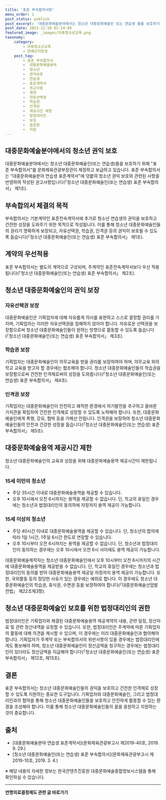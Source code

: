 ```yaml
---
title: '표준 부속합의서란'
menu_order: 1
post_status: publish
post_excerpt: '대중문화예술분야에서는 청소년 대중문화예술인 또는 연습생 들을 보호하기 위해  표준 부속합의서 를 문화체육관광부장관이 제정하고 보급하고 있습니다. 표준 부속합의서는  대중문화예술분야 연습생 표준계약서 에 덧붙여 청소년 권익 보호와 관련된 사항을 반영하여 작성된 권고사항입니다  청소년 대중문화예술인 또는 연습생  표준 부속합의서  제1조 .'
post_date: 2023-12-10 01:14:49
featured_image: _images/아동청소년교육.png
taxonomy:
    category:
        - 아동청소년교육
        - 연예인지망생
    post_tag:
        - 표준 부속합의서
        -  대중문화예술분야
        -  청소년
        -  권익보호
        -  연습생
        -  표준계약서
        -  권고사항
        -  계약
        -  자유선택권
        -  학습권
        -  인격권
        -  제공시간 제한
        -  법정대리인
        -  보호
        -  꿈응원
        -  지원
---
```



## 대중문화예술분야에서의 청소년 권익 보호

대중문화예술분야에서는 청소년 대중문화예술인(또는 연습생)들을 보호하기 위해 "표준 부속합의서"를 문화체육관광부장관이 제정하고 보급하고 있습니다. 표준 부속합의서는 "대중문화예술분야 연습생 표준계약서"에 덧붙여 청소년 권익 보호와 관련된 사항을 반영하여 작성된 권고사항입니다(「청소년 대중문화예술인(또는 연습생) 표준 부속합의서」 제1조).

## 부속합의서 체결의 목적

부속합의서는 기본계약인 표준전속계약서에 추가로 청소년 연습생의 권익을 보호하고 건전한 성장을 도와주기 위한 목적으로 작성됩니다. 이를 통해 청소년 대중문화예술인들의 권리가 명확하게 보장되고, 자유선택권, 학습권, 인격권 등의 권익이 보호될 수 있도록 돕습니다(「청소년 대중문화예술인(또는 연습생) 표준 부속합의서」 제1조).

## 계약의 우선적용

표준 부속합의서는 별도의 계약으로 구성되며, 주계약인 표준전속계약서보다 우선 적용됩니다(「청소년 대중문화예술인(또는 연습생) 표준 부속합의서」 제2조).

## 청소년 대중문화예술인의 권익 보장

### 자유선택권 보장

대중문화예술인은 기획업자에 대해 자유롭게 의사를 표현하고 스스로 결정할 권리를 가지며, 기획업자는 이러한 자유선택권을 침해하지 않아야 합니다. 자유로운 선택권을 보장함으로써 청소년 대중문화예술인들이 원하는 방향으로 활동할 수 있도록 돕습니다(「청소년 대중문화예술인(또는 연습생) 표준 부속합의서」 제3조).

### 학습권 보장

기획업자는 대중문화예술인이 의무교육을 받을 권리를 보장하여야 하며, 의무교육 외의 학교 교육을 받고자 할 경우에는 협조해야 합니다. 청소년 대중문화예술인들의 학습권을 보장함으로써 건전한 인격체로써의 성장을 도와줍니다(「청소년 대중문화예술인(또는 연습생) 표준 부속합의서」 제4조).

### 인격권 보장

기획업자는 대중문화예술인이 안전하고 쾌적한 환경에서 자기발전을 추구하고 올바른 가치관을 확립하여 건전한 인격체로 성장할 수 있도록 노력해야 합니다. 또한, 대중문화예술인에게 폭행, 강요, 협박 등을 가해선 안됩니다. 인격권을 보장하여 청소년 대중문화예술인들의 안전과 건강한 성장을 돕습니다(「청소년 대중문화예술인(또는 연습생) 표준 부속합의서」 제5조).

## 대중문화예술용역 제공시간 제한

청소년 대중문화예술인의 교육과 성장을 위해 대중문화예술용역 제공시간이 제한됩니다.

### 15세 미만의 청소년

- 주당 35시간 이내로 대중문화예술용역을 제공할 수 있습니다.
- 오후 10시에서 오전 6시까지는 용역을 제공할 수 없습니다. 단, 학교의 휴일인 경우에는 청소년과 법정대리인의 동의하에 자정까지 용역 제공이 가능합니다.

### 15세 이상의 청소년

- 주당 40시간 이내로 대중문화예술용역을 제공할 수 있습니다. 단, 청소년의 합의에 따라 1일 1시간, 1주일 6시간 한도로 연장할 수 있습니다.
- 오후 10시부터 오전 6시까지는 용역을 제공할 수 없습니다. 단, 청소년과 법정대리인이 동의하는 경우에는 오후 10시에서 오전 6시 사이에도 용역 제공이 가능합니다.

대중문화예술제작자는 청소년 대중문화예술인에서 오후 10시부터 오전 6시까지의 시간에 대중문화예술용역을 제공받을 수 없습니다. 단, 학교의 휴일인 경우에는 청소년과 법정대리인의 동의를 받아 대중문화예술용역 제공일 자정까지 용역 제공이 가능합니다. 또한, 국외활동 등의 정당한 사유가 있는 경우에는 예외로 합니다. 이 경우에도 청소년 대중문화예술인의 학습권, 휴식권, 수면권 등을 보장하여야 합니다(「대중문화예술산업발전법」 제22조제3항).

## 청소년 대중문화예술인 보호를 위한 법정대리인의 권한

법정대리인은 기획업자와 체결된 대중문화예술용역 제공계약의 내용, 관련 일정, 정산자료 및 관련 정산내역을 요청할 수 있습니다. 또한, 법정대리인은 주계약에 따른 기획업자의 활동에 대해 의견을 제시할 수 있으며, 이 경우에는 미리 대중문화예술인과 협의해야 합니다. 기획업자가 주계약 또는 부속합의서의 위반사항이 있을 경우에는 법정대리인에게도 통보해야 하며, 청소년 대중문화예술인이 정산금액을 청구하는 경우에는 법정대리인이 있더라도 정산금액을 지급해야 합니다(「청소년 대중문화예술인(또는 연습생) 표준 부속합의서」 제12조, 제13조).

## 결론

표준 부속합의서는 청소년 대중문화예술인들의 권익을 보호하고 건전한 인격체로 성장할 수 있도록 지원하는 중요한 도구입니다. 기획업자와 대중문화예술인, 그리고 법정대리인과의 협약을 통해 청소년 대중문화예술인들을 보호하고 안전하게 활동할 수 있는 환경을 조성해야 합니다. 이를 통해 청소년 대중문화예술인들의 꿈을 응원하고 지원하는 것이 중요합니다.

## 출처

- [대중문화예술분야 연습생 표준계약서](문화체육관광부고시 제2019-40호, 2019. 9. 29.)
- [청소년 대중문화예술인(또는 연습생) 표준 부속합의서](문화체육관광부고시 제2019-10호, 2019. 3. 4.)

※ 해당 내용의 자세한 정보는 한국콘텐츠진흥원 대중문화예술종합정보시스템을 통해 확인하실 수 있습니다.


<!-- wp:separator -->
<hr class="wp-block-separator has-alpha-channel-opacity"/>
<!-- /wp:separator -->

<!-- wp:group {"backgroundColor":"base","layout":{"type":"constrained"}} -->
<div class="wp-block-group has-base-background-color has-background"><!-- wp:paragraph {"align":"center","fontSize":"medium"} -->
<p class="has-text-align-center has-large-font-size"><strong>연명의료결정제도 관련 글 바로가기</strong></p>
<!-- /wp:paragraph -->


<!-- wp:latest-posts
{"categories":[{"id":24517,"count":19,"description":"","link":"https://uknowlaw.com/category/%ec%97%b0%eb%aa%85%ec%9d%98%eb%a3%8c%ea%b2%b0%ec%a0%95%ec%a0%9c%eb%8f%84/","name":"연명의료결정제도","slug":"연명의료결정제도","taxonomy":"category","parent":0,"meta":[],"_links":{"self":[{"href":"https://uknowlaw.com/wp-json/wp/v2/categories/24517"}],"collection":[{"href":"https://uknowlaw.com/wp-json/wp/v2/categories"}],"about":[{"href":"https://uknowlaw.com/wp-json/wp/v2/taxonomies/category"}],"wp:post_type":[{"href":"https://uknowlaw.com/wp-json/wp/v2/posts?categories=24517"}],"curies":[{"name":"wp","href":"https://api.w.org/{rel}","templated":true}]}}],"postsToShow":100,"excerptLength":28,"postLayout":"grid","columns":2,"featuredImageAlign":"left","featuredImageSizeSlug":"large","fontSize":"small"} /--></div>
<!-- /wp:group -->